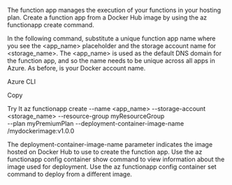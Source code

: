 The function app manages the execution of your functions in your hosting plan. Create a function app from a Docker Hub image by using the az functionapp create command.

In the following command, substitute a unique function app name where you see the <app_name> placeholder and the storage account name for <storage_name>. The <app_name> is used as the default DNS domain for the function app, and so the name needs to be unique across all apps in Azure. As before, <docker-id> is your Docker account name.

Azure CLI

Copy

Try It
az functionapp create --name <app_name> --storage-account  <storage_name>  --resource-group myResourceGroup \
--plan myPremiumPlan --deployment-container-image-name <docker-id>/mydockerimage:v1.0.0

The deployment-container-image-name parameter indicates the image hosted on Docker Hub to use to create the function app. Use the az functionapp config container show command to view information about the image used for deployment. Use the az functionapp config container set command to deploy from a different image.